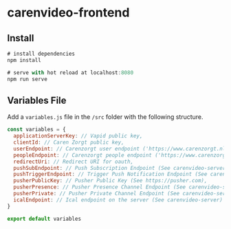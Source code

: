 # carenvideo-frontend

## Install
```javascript
# install dependencies
npm install

# serve with hot reload at localhost:8080
npm run serve
```

## Variables File
Add a `variables.js` file in the `/src` folder with the following structure.

```javascript
const variables = {
  applicationServerKey: // Vapid public key,
  clientId: // Caren Zorgt public key,
  userEndpoint: // Carenzorgt user endpoint ('https://www.carenzorgt.nl/api/v1/user') ,
  peopleEndpoint: // Carenzorgt people endpoint ('https://www.carenzorgt.nl/api/v1/people'),
  redirectUri: // Redirect URI for oauth,
  pushSubEndpoint: // Push Subscription Endpoint (See carenvideo-server),
  pushTriggerEndpoint: // Trigger Push Notification Endpoint (See carenvideo-server),
  pusherPublicKey: // Pusher Public Key (See https://pusher.com),
  pusherPresence: // Pusher Presence Channel Endpoint (See carenvideo-server),
  pusherPrivate: // Pusher Private Channel Endpoint (See carenvideo-server),
  icalEndpoint: // Ical endpoint on the server (See carenvideo-server)
}

export default variables
```
